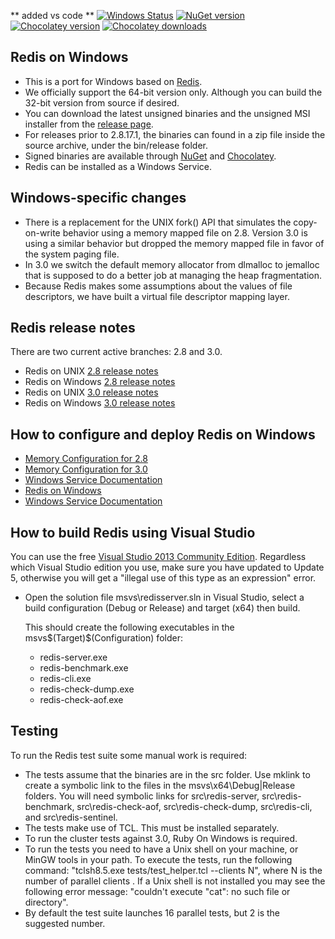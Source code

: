 ** added vs code **
[![Windows Status](http://img.shields.io/appveyor/ci/MSOpenTech-lab/redis.svg?style=flat-square)](https://ci.appveyor.com/project/MSOpenTech-lab/redis) [![NuGet version](http://img.shields.io/nuget/v/redis-64.svg?style=flat-square)](http://www.nuget.org/packages/redis-64/) [![Chocolatey version](http://img.shields.io/chocolatey/v/redis-64.svg?style=flat-square)](http://www.chocolatey.org/packages/redis-64/) [![Chocolatey downloads](http://img.shields.io/chocolatey/dt/redis-64.svg?style=flat-square)](http://www.chocolatey.org/packages/redis-64/)

## Redis on Windows 

- This is a port for Windows based on [Redis](https://github.com/antirez/redis).
- We officially support the 64-bit version only. Although you can build the 32-bit version from source if desired.
- You can download the latest unsigned binaries and the unsigned MSI installer from the [release page](http://github.com/MSOpenTech/redis/releases "Release page").
- For releases prior to 2.8.17.1, the binaries can found in a zip file inside the source archive, under the bin/release folder.
- Signed binaries are available through [NuGet](https://www.nuget.org/packages/Redis-64/) and [Chocolatey](https://chocolatey.org/packages/redis-64).
- Redis can be installed as a Windows Service.

## Windows-specific changes
- There is a replacement for the UNIX fork() API that simulates the copy-on-write behavior using a memory mapped file on 2.8. Version 3.0 is using a similar behavior but dropped the memory mapped file in favor of the system paging file.
- In 3.0 we switch the default memory allocator from dlmalloc to jemalloc that is supposed to do a better job at managing the heap fragmentation.
- Because Redis makes some assumptions about the values of file descriptors, we have built a virtual file descriptor mapping layer. 

## Redis release notes

There are two current active branches: 2.8 and 3.0.

- Redis on UNIX [2.8 release notes](https://raw.githubusercontent.com/antirez/redis/2.8/00-RELEASENOTES)
- Redis on Windows [2.8 release notes](https://raw.githubusercontent.com/MSOpenTech/redis/2.8/Redis%20on%20Windows%20Release%20Notes.md)
- Redis on UNIX [3.0 release notes](https://raw.githubusercontent.com/antirez/redis/3.0/00-RELEASENOTES)
- Redis on Windows [3.0 release notes](https://raw.githubusercontent.com/MSOpenTech/redis/3.0/Redis%20on%20Windows%20Release%20Notes.md)

## How to configure and deploy Redis on Windows

- [Memory Configuration for 2.8](https://github.com/MSOpenTech/redis/wiki/Memory-Configuration "Memory Configuration")
- [Memory Configuration for 3.0](https://github.com/MSOpenTech/redis/wiki/Memory-Configuration-For-Redis-3.0 "Memory Configuration")
- [Windows Service Documentation](https://raw.githubusercontent.com/MSOpenTech/redis/3.0/Windows%20Service%20Documentation.md "Windows Service Documentation")
- [Redis on Windows](https://raw.githubusercontent.com/MSOpenTech/redis/2.8/Redis%20on%20Windows.md "Redis on Windows")
- [Windows Service Documentation](https://raw.githubusercontent.com/MSOpenTech/redis/2.8/Windows%20Service%20Documentation.md "Windows Service Documentation")

## How to build Redis using Visual Studio

You can use the free [Visual Studio 2013 Community Edition](http://www.visualstudio.com/products/visual-studio-community-vs). Regardless which Visual Studio edition you use, make sure you have updated to Update 5, otherwise you will get a "illegal use of this type as an expression" error.

- Open the solution file msvs\redisserver.sln in Visual Studio, select a build configuration (Debug or Release) and target (x64) then build.

    This should create the following executables in the msvs\$(Target)\$(Configuration) folder:

    - redis-server.exe
    - redis-benchmark.exe
    - redis-cli.exe
    - redis-check-dump.exe
    - redis-check-aof.exe

## Testing

To run the Redis test suite some manual work is required:

- The tests assume that the binaries are in the src folder. Use mklink to create a symbolic link to the files in the msvs\x64\Debug|Release folders. You will
  need symbolic links for src\redis-server, src\redis-benchmark, src\redis-check-aof, src\redis-check-dump, src\redis-cli, and src\redis-sentinel.
- The tests make use of TCL. This must be installed separately.
- To run the cluster tests against 3.0, Ruby On Windows is required.
- To run the tests you need to have a Unix shell on your machine, or MinGW tools in your path. To execute the tests, run the following command: 
  "tclsh8.5.exe tests/test_helper.tcl --clients N", where N is the number of parallel clients . If a Unix shell is not installed you may see the 
  following error message: "couldn't execute "cat": no such file or directory".
- By default the test suite launches 16 parallel tests, but 2 is the suggested number. 
  

